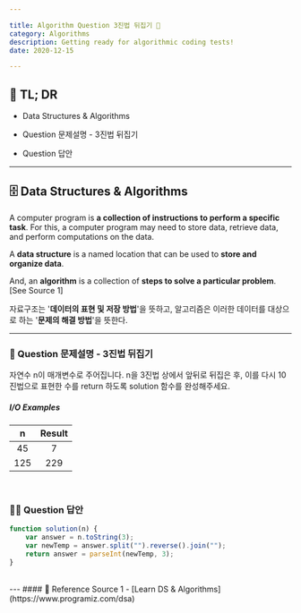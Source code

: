 ```yaml
---

title: Algorithm Question 3진법 뒤집기 🧬
category: Algorithms
description: Getting ready for algorithmic coding tests!
date: 2020-12-15

---
```


## 🤦 TL; DR

- Data Structures & Algorithms

- Question 문제설명 - 3진법 뒤집기

- Question 답안

---

## 🗄️ Data Structures & Algorithms

A computer program is **a collection of instructions to perform a specific task**. For this, a computer program may need to store data, retrieve data, and perform computations on the data.

A **data structure** is a named location that can be used to **store and organize data**. 

And, an **algorithm** is a collection of **steps to solve a particular problem**. \[See Source 1]

자료구조는 '**데이터의 표현 및 저장 방법**'을 뜻하고, 알고리즘은 이러한 데이터를 대상으로 하는 '**문제의 해결 방법**'을 뜻한다.

---

### 👀 Question 문제설명 - 3진법 뒤집기

자연수 n이 매개변수로 주어집니다. n을 3진법 상에서 앞뒤로 뒤집은 후, 이를 다시 10진법으로 표현한 수를 return 하도록 solution 함수를 완성해주세요.

##### I/O Examples

| n    | Result |
| :----: | :------: |
| 45   | 7      |
| 125  | 229    |

<br>

### 👨‍💻 Question 답안

```javascript
function solution(n) {
​    var answer = n.toString(3);
​    var newTemp = answer.split("").reverse().join("");
​    return answer = parseInt(newTemp, 3);
}
```
<br>
---
#### 🔗 Reference
Source 1 - [Learn DS & Algorithms](https://www.programiz.com/dsa)
